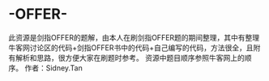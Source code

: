 # -OFFER-
此资源是剑指OFFER的题解，由本人在刷剑指OFFER题的期间整理，其中有整理牛客网讨论区的代码+剑指OFFER书中的代码+自己编写的代码，方法很全，且附有解析和思路，很方便大家在刷题时参考。 资源中题目顺序参照牛客网上的顺序。 作者：Sidney.Tan
